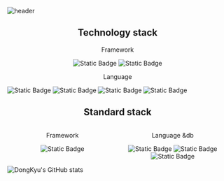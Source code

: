 
![header](https://capsule-render.vercel.app/api?type=shark&color=_hexcode&height=300&section=header&text=Welecome!&fontSize=70&fontColor=b21848)

<h2 style="text-align:center">Technology stack</h2>
<div  style="text-align:center">
<p style="text-align:center">Framework</p>
<img alt="Static Badge"  src="https://img.shields.io/badge/react%20-%20%2361DAFB?logo=react&logoColor=white">
<img alt="Static Badge"  src="https://img.shields.io/badge/react%20native%20-%20%23B7178C?logo=react&logoColor=white">
</div>
<div style="flex:1;;justify-content:center;align-items:center">
<p style="text-align:center">Language</p>
<img alt="Static Badge" src="https://img.shields.io/badge/html5-%23E34F26?logo=html5&logoColor=white">
<img alt="Static Badge" src="https://img.shields.io/badge/css3%20-%20%231572B6?logo=css3&logoColor=white">

<img alt="Static Badge" src="https://img.shields.io/badge/javascript%20-%20%23F7DF1E?logo=javascript&logoColor=white">
<img alt="Static Badge" src="https://img.shields.io/badge/typescript%20-%20%233178C6?logo=typescript&logoColor=purple">
</div>
</div>


<h2 style="text-align:center">Standard stack</h2>
<div  style="display:flex;text-align:center">
    <div style="flex:1">
        <p style="text-align:center">Framework</p>
<div>
<img alt="Static Badge" src="https://img.shields.io/badge/springboot%20-%236DB33F?logo=springboot&logoColor=white">

</div>
</div>
<div style="flex:1;;justify-content:center;align-items:center">
<p style="text-align:center">Language &db</p>

<img alt="Static Badge" src="https://img.shields.io/badge/c-%23A8B9CC?logo=c&logoColor=white">
<img alt="Static Badge" src="https://img.shields.io/badge/java%20-%236DB33F?logo=java&logoColor=white">

<img alt="Static Badge" src="https://img.shields.io/badge/mysql%20-%20%234479A1?logo=mysql&logoColor=white">

</div>
</div>


![DongKyu's GitHub stats](https://github-readme-stats.vercel.app/api?username=ldkstellar&theme=dark&show_icons=true)
